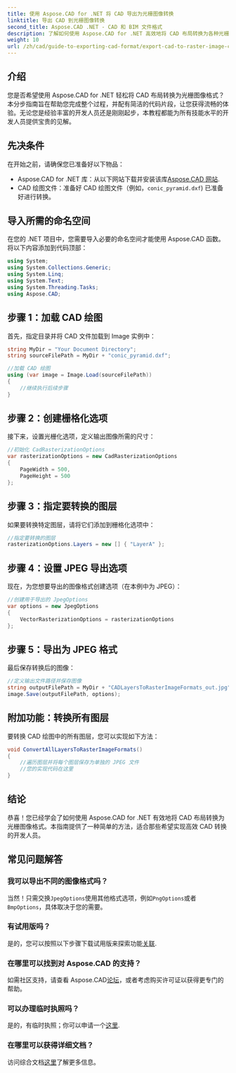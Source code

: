```yaml
---
title: 使用 Aspose.CAD for .NET 将 CAD 导出为光栅图像转换
linktitle: 导出 CAD 到光栅图像转换
second_title: Aspose.CAD .NET - CAD 和 BIM 文件格式
description: 了解如何使用 Aspose.CAD for .NET 高效地将 CAD 布局转换为各种光栅图像格式。本综合指南将通过清晰的代码引导您完成整个过程。
weight: 10
url: /zh/cad/guide-to-exporting-cad-format/export-cad-to-raster-image-conversion/
---
```

## 介绍

您是否希望使用 Aspose.CAD for .NET 轻松将 CAD 布局转换为光栅图像格式？本分步指南旨在帮助您完成整个过程，并配有简洁的代码片段，让您获得流畅的体验。无论您是经验丰富的开发人员还是刚刚起步，本教程都能为所有技能水平的开发人员提供宝贵的见解。

## 先决条件

在开始之前，请确保您已准备好以下物品：

- Aspose.CAD for .NET 库：从以下网站下载并安装该库[Aspose.CAD 网站](https://releases.aspose.com/cad/net/).
- CAD 绘图文件：准备好 CAD 绘图文件（例如，`conic_pyramid.dxf`) 已准备好进行转换。

## 导入所需的命名空间

在您的 .NET 项目中，您需要导入必要的命名空间才能使用 Aspose.CAD 函数。将以下内容添加到代码顶部：

```csharp
using System;
using System.Collections.Generic;
using System.Linq;
using System.Text;
using System.Threading.Tasks;
using Aspose.CAD;
```

## 步骤 1：加载 CAD 绘图

首先，指定目录并将 CAD 文件加载到 Image 实例中：

```csharp
string MyDir = "Your Document Directory";
string sourceFilePath = MyDir + "conic_pyramid.dxf";

//加载 CAD 绘图
using (var image = Image.Load(sourceFilePath))
{
    //继续执行后续步骤
}
```

## 步骤 2：创建栅格化选项

接下来，设置光栅化选项，定义输出图像所需的尺寸：

```csharp
//初始化 CadRasterizationOptions
var rasterizationOptions = new CadRasterizationOptions
{
    PageWidth = 500,
    PageHeight = 500
};
```

## 步骤 3：指定要转换的图层

如果要转换特定图层，请将它们添加到栅格化选项中：

```csharp
//指定要转换的图层
rasterizationOptions.Layers = new [] { "LayerA" };
```

## 步骤 4：设置 JPEG 导出选项

现在，为您想要导出的图像格式创建选项（在本例中为 JPEG）：

```csharp
//创建用于导出的 JpegOptions
var options = new JpegOptions
{
    VectorRasterizationOptions = rasterizationOptions
};
```

## 步骤 5：导出为 JPEG 格式

最后保存转换后的图像：

```csharp
//定义输出文件路径并保存图像
string outputFilePath = MyDir + "CADLayersToRasterImageFormats_out.jpg";
image.Save(outputFilePath, options);
```

## 附加功能：转换所有图层

要转换 CAD 绘图中的所有图层，您可以实现如下方法：

```csharp
void ConvertAllLayersToRasterImageFormats()
{
    //遍历图层并将每个图层保存为单独的 JPEG 文件
    //您的实现代码在这里
}
```

## 结论

恭喜！您已经学会了如何使用 Aspose.CAD for .NET 有效地将 CAD 布局转换为光栅图像格式。本指南提供了一种简单的方法，适合那些希望实现高效 CAD 转换的开发人员。

## 常见问题解答

### 我可以导出不同的图像格式吗？

当然！只需交换`JpegOptions`使用其他格式选项，例如`PngOptions`或者`BmpOptions`，具体取决于您的需要。

### 有试用版吗？

是的，您可以按照以下步骤下载试用版来探索功能[关联](https://releases.aspose.com/cad/net/).

### 在哪里可以找到对 Aspose.CAD 的支持？

如需社区支持，请查看 Aspose.CAD[论坛](https://forum.aspose.com/c/cad/19)，或者考虑购买许可证以获得更专门的帮助。

### 可以办理临时执照吗？

是的，有临时执照；你可以申请一个[这里](https://purchase.conholdate.com/temporary-license/).

### 在哪里可以获得详细文档？

访问综合文档[这里](https://reference.aspose.com/cad/net/)了解更多信息。